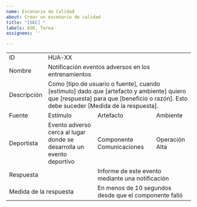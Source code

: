 ```yaml
---
name: Escenario de Calidad
about: Crear un escenario de calidad
title: "[SEC] "
labels: ASR, Tarea
assignees: ''

---
```


<table>
    <tbody>
        <tr>
            <td >ID</td>
            <td colspan=3>HUA-XX</td>
        </tr>
        <tr>
            <td>Nombre</td>
            <td colspan=3>Notificación eventos adversos en los entrenamientos</td>
        </tr>
        <tr>
            <td>Descripción</td>
            <td colspan=3 >
Como [tipo de usuario o fuente], cuando [estimulo] dado que [artefacto y ambiente] quiero que [respuesta] para que [beneficio o razón]. Esto debe suceder [Medida de la respuesta].
          </td>
        </tr>
        <tr>
            <td>Fuente</td>
            <td>Estímulo</td>
            <td>Artefacto</td>
            <td>Ambiente</td>
        </tr>
        <tr>
            <td>Deportista</td>
            <td>Evento adverso cerca al lugar donde se desarrolla un evento deportivo </td>
            <td>Componente Comunicaciones</td>
            <td>Operación Alta</td>
        </tr>
        <tr>
            <td colspan=2>Respuesta</td>
            <td colspan=2>Informe de este evento mediante una notificación</td>
        </tr>
        <tr>
            <td colspan=2>Medida de la respuesta</td>
            <td colspan=2>En menos de 10 segundos desde que el componente falló</td>
        </tr>
    </tbody>
</table>
